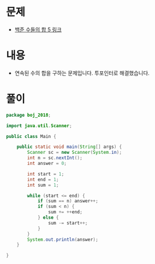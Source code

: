 # 문제
* [백준 수들의 합 5 링크](https://www.acmicpc.net/problem/2018)

# 내용
* 연속된 수의 합을 구하는 문제입니다. 투포인터로 해결했습니다.

# 풀이
```java
package boj_2018;

import java.util.Scanner;

public class Main {

    public static void main(String[] args) {
        Scanner sc = new Scanner(System.in);
        int n = sc.nextInt();
        int answer = 0;

        int start = 1;
        int end = 1;
        int sum = 1;

        while (start <= end) {
            if (sum == n) answer++;
            if (sum < n) {
                sum += ++end;
            } else {
                sum -= start++;
            }
        }
        System.out.println(answer);
    }

}




```
